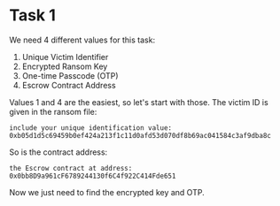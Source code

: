 # Task 1

We need 4 different values for this task:

1. Unique Victim Identifier
2. Encrypted Ransom Key
3. One-time Passcode (OTP)
4. Escrow Contract Address

Values 1 and 4 are the easiest, so let's start with those. The victim ID is given in the ransom file:
```
include your unique identification value: 0xb05d1d5c69459b0ef424a213f1c11d0afd53d070df8b69ac041584c3af9dba8c
```
So is the contract address: 
```
the Escrow contract at address: 0x0bb8D9a961cF6789244130f6C4f922C414Fde651
```
Now we just need to find the encrypted key and OTP.      
